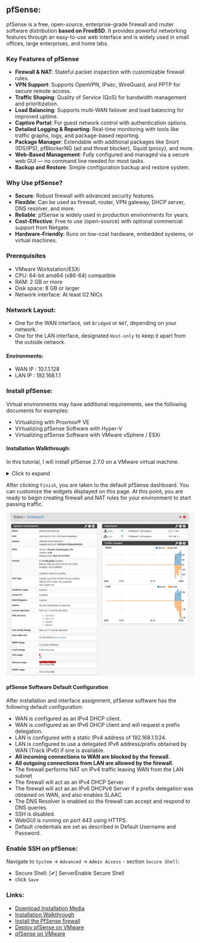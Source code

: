 ## pfSense:

pfSense is a free, open-source, enterprise-grade firewall and router software distribution **based on FreeBSD**. It provides powerful networking features through an easy-to-use web interface and is widely used in small offices, large enterprises, and home labs.


### Key Features of pfSense
- **Firewall & NAT**: Stateful packet inspection with customizable firewall rules.
- **VPN Support**: Supports OpenVPN, IPsec, WireGuard, and PPTP for secure remote access.
- **Traffic Shaping**: Quality of Service (QoS) for bandwidth management and prioritization.
- **Load Balancing**: Supports multi-WAN failover and load balancing for improved uptime.
- **Captive Portal**: For guest network control with authentication options.
- **Detailed Logging & Reporting**: Real-time monitoring with tools like traffic graphs, logs, and package-based reporting.
- **Package Manager**: Extendable with additional packages like Snort (IDS/IPS), pfBlockerNG (ad and threat blocker), Squid (proxy), and more.
- **Web-Based Management**: Fully configured and managed via a secure web GUI — no command line needed for most tasks.
- **Backup and Restore**: Simple configuration backup and restore system.


### Why Use pfSense?
- **Secure**: Robust firewall with advanced security features.
- **Flexible**: Can be used as firewall, router, VPN gateway, DHCP server, DNS resolver, and more.
- **Reliable**: pfSense is widely used in production environments for years.
- **Cost-Effective**: Free to use (open-source) with optional commercial support from Netgate.
- **Hardware-Friendly**: Runs on low-cost hardware, embedded systems, or virtual machines.


### Prerequisites
- VMware Workstation/ESXi
- CPU: 64-bit amd64 (x86-64) compatible
- RAM: 2 GB or more
- Disk space: 8 GB or larger
- Network interface: At least 02 NICs



### Network Layout:
- One for the WAN interface, set `Bridged` or `NAT`, depending on your network.
- One for the LAN interface, designated `Host-only` to keep it apart from the outside network.


#### Environments:
- WAN IP : 10.1.1.128
- LAN IP : 192.168.1.1





### Install pfSense: 

Virtual environments may have additional requirements, see the following documents for examples:

- Virtualizing with Proxmox® VE
- Virtualizing pfSense Software with Hyper-V
- Virtualizing pfSense Software with VMware vSphere / ESXi


#### Installation Walkthrough:

In this tutorial, I will install pfSense 2.7.0 on a VMware virtual machine. 

<details>
  <summary> Click to expand </summary>

1. First creating the pfSense VMware virtual machine follows the typical new virtual machine wizard.  
Some products require identifying the OS being installed on the VM. The ideal option is **FreeBSD 12 64-bit**. If this is not available, try options like **FreeBSD 12**, or **Other 64-bit** OS. Do not choose a Windows or Linux related OS type.



2. As the PfSense setup starts booting, a prompt is displayed with some options and a countdown timer. At this prompt, **press** `1` for the default installation of PfSense. If we don't choose any option, it will start to boot option `1` by default.


![alt text](./assets/1.png)


3. On the next screen, you'll be asked to configure the console. Just click `Accept` to move forward with the installation process.



![alt text](./assets/2.png)


4. Proceed with the `Install` option and select `OK`.

![alt text](./assets/3.png)


5. Select your keyboard language.


6. Select the **Auto (ZFS)** file system, which is recommended for the FreeBSD architecture, unless you want a customized setup and click `OK`.

![alt text](./assets/4.png)

![alt text](./assets/5.png)

![alt text](./assets/6.png)



7. Next, **select the disk** on which you want to install PfSense. In my case, I am choosing my available dedicated virtual storage on VMware.

![alt text](./assets/7.png)



8. Wait while the setup extracts the installation files.


![alt text](./assets/8.png)


9. After completion, setup will give you the option to open a shell to modify your configuration. Select `No` and `proceed`.


10. `Reboot` the machine to get the GUI session of your PfSense installation.

![alt text](./assets/9.png)


11. After the installation of pfSense completes successfully, the virtual machine will boot into the initial configuration phase of the setup. In this text-only menu-driven interface, you are able to configure the initial network configuration so you have connectivity to the pfSense VM.

![alt text](./assets/10.png)


![alt text](./assets/10.1.png)


12. Access Web Interface: Open a web browser and navigate to `http://your_ip` (or the LAN IP address you configured).

Login with Default Credentials:
- Username: admin
- Password: pfsense


13. This begins the Webconfigurator wizard. Click `Next`.

![alt text](./assets/11.png)  

![alt text](./assets/12.png)  
![alt text](./assets/13.png)  
![alt text](./assets/14.png)  
![alt text](./assets/15.png)  
![alt text](./assets/16.png)  
![alt text](./assets/17.png)  
![alt text](./assets/18.png)  
![alt text](./assets/19.png)  
![alt text](./assets/20.png)  


</details>


After clicking `Finish`, you are taken to the default pfSense dashboard. You can customize the widgets displayed on this page. At this point, you are ready to begin creating firewall and NAT rules for your environment to start passing traffic.

![alt text](./assets/21.png)  






#### pfSense Software Default Configuration

After installation and interface assignment, pfSense software has the following default configuration:

- WAN is configured as an IPv4 DHCP client.
- WAN is configured as an IPv6 DHCP client and will request a prefix delegation.
- LAN is configured with a static IPv4 address of 192.168.1.1/24.
- LAN is configured to use a delegated IPv6 address/prefix obtained by WAN (Track IPv6) if one is available.
- **All incoming connections to WAN are blocked by the firewall**.
- **All outgoing connections from LAN are allowed by the firewall**.
- The firewall performs NAT on IPv4 traffic leaving WAN from the LAN subnet
- The firewall will act as an IPv4 DHCP Server
- The firewall will act as an IPv6 DHCPv6 Server if a prefix delegation was obtained on WAN, and also enables SLAAC
- The DNS Resolver is enabled so the firewall can accept and respond to DNS queries.
- SSH is disabled.
- WebGUI is running on port 443 using HTTPS.
- Default credentials are set as described in Default Username and Password.




### Enable SSH on pfSense:

Navigate to `System` → `Advanced` → `Admin Access` - section `Secure Shell`:
- Secure Shell: [✔] ServerEnable Secure Shell
- click `Save`






### Links:
- [Download Installation Media](https://docs.netgate.com/pfsense/en/latest/install/download-installer-image.html)
- [Installation Walkthrough](https://docs.netgate.com/pfsense/en/latest/install/install-walkthrough.html)
- [Install the PfSense firewall](https://4sysops.com/archives/how-to-install-the-pfsense-firewall-on-a-virtual-machine/)
- [Deploy pfSense on VMware](https://www.virtualizationhowto.com/2022/03/deploy-pfsense-vmware-step-by-step/)
- [pfSense on VMware](https://ahmed86-star.github.io/posts/pfsense-VMware-Setup/)

